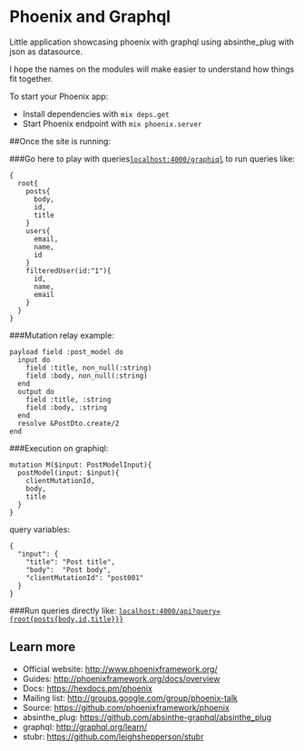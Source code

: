 # Phoenix and Graphql

Little application showcasing phoenix with graphql using absinthe_plug with json as datasource.

I hope the names on the modules will make easier to understand how things fit together.

To start your Phoenix app:

* Install dependencies with `mix deps.get`
* Start Phoenix endpoint with `mix phoenix.server`

##Once the site is running:

###Go here to play with queries[`localhost:4000/graphiql`](http://localhost:4000/graphiql) to run queries like:  
```
{
  root{
    posts{
      body,
      id,
      title
    }
    users{
      email,
      name,
      id
    }
    filteredUser(id:"1"){  
      id,  
      name,  
      email  
  	}  
  }
}
```

###Mutation relay example:
```
payload field :post_model do
  input do
    field :title, non_null(:string)
    field :body, non_null(:string)
  end
  output do
    field :title, :string
    field :body, :string
  end
  resolve &PostDto.create/2
end
```

###Execution on graphiql:
```
mutation M($input: PostModelInput){  
  postModel(input: $input){  
    clientMutationId,  
    body,  
    title  
  }  
}
```

query variables:  
```
{  
  "input": {  
    "title": "Post title",  
    "body":  "Post body",  
    "clientMutationId": "post001"  
  }  
}
```

###Run queries directly like:  [`localhost:4000/api?query={root{posts{body,id,title}}}`](http://localhost:4000/api?query={root{posts{body,id,title}}})  

## Learn more

* Official website: http://www.phoenixframework.org/
* Guides: http://phoenixframework.org/docs/overview
* Docs: https://hexdocs.pm/phoenix
* Mailing list: http://groups.google.com/group/phoenix-talk
* Source: https://github.com/phoenixframework/phoenix
* absinthe_plug: https://github.com/absinthe-graphql/absinthe_plug
* graphql: http://graphql.org/learn/
* stubr: https://github.com/leighshepperson/stubr
